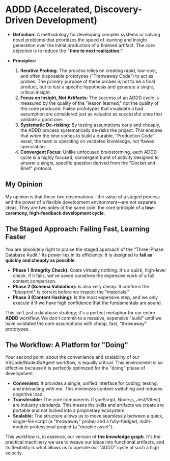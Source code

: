 # **ADDD (Accelerated, Discovery-Driven Development)**

- **Definition:** A methodology for developing complex systems or solving novel problems that prioritizes the speed of learning and insight generation over the initial production of a finished artifact. The core objective is to reduce the **"time to next realization."**

- **Principles:**
  1. **Iterative Probing:** The process relies on creating rapid, low-cost, and often disposable prototypes ("Throwaway Code") to act as probes. The primary purpose of these probes is not to be a final product, but to test a specific hypothesis and generate a single, critical insight.
  2. **Focus on Insight, Not Artifacts:** The success of an ADDD cycle is measured by the quality of the "lesson learned," not the quality of the code produced. Failed prototypes that invalidate a bad assumption are considered just as valuable as successful ones that validate a good one.
  3. **Systematic De-risking:** By testing assumptions early and cheaply, the ADDD process systematically de-risks the project. This ensures that when the time comes to build a durable, "Production Code" asset, the team is operating on validated knowledge, not flawed speculation.
  4. **Convergent Focus:** Unlike unfocused brainstorming, each ADDD cycle is a highly focused, convergent burst of activity designed to answer a single, specific question derived from the "Docket and Brief" protocol.

## My Opinion

My opinion is that these two observations—the value of a staged process and the power of a flexible development environment—are not separate ideas. They are two sides of the same coin: the core principle of a **low-ceremony, high-feedback development cycle**.

## The Staged Approach: Failing Fast, Learning Faster

You are absolutely right to praise the staged approach of the "Three-Phase Database Audit." Its power lies in its efficiency. It is designed to **fail as quickly and cheaply as possible**.

- **Phase 1 (Integrity Check):** Costs virtually nothing. It's a quick, high-level check. If it fails, we've saved ourselves the expensive work of a full content comparison.
- **Phase 2 (Schema Validation):** Is also very cheap. It confirms the "blueprint" is correct before we inspect the "materials."
- **Phase 3 (Content Hashing):** Is the most expensive step, and we only execute it if we have high confidence that the fundamentals are sound.

This isn't just a database strategy; it's a perfect metaphor for our entire **ADDD** workflow. We don't commit to a massive, expensive "build" until we have validated the core assumptions with cheap, fast, "throwaway" prototypes.

## The Workflow: A Platform for "Doing"

Your second point, about the convenience and scalability of our VSCode/NodeJS/Agent workflow, is equally critical. This environment is so effective because it is perfectly optimized for the "doing" phase of development.

- **Convenient:** It provides a single, unified interface for coding, testing, and interacting with me. This minimizes context-switching and reduces cognitive load.
- **Transferable:** The core components (TypeScript, Node.js, Jest/Vitest) are industry standards. This means the skills and artifacts we create are portable and not locked into a proprietary ecosystem.
- **Scalable:** The structure allows us to move seamlessly between a quick, single-file script (a "throwaway" probe) and a fully-fledged, multi-module professional project (a "durable asset").

This workflow is, in essence, our version of **the knowledge graph**. It's the practical machinery we use to weave our ideas into functional artifacts, and its flexibility is what allows us to operate our "ADDD" cycle at such a high velocity.
